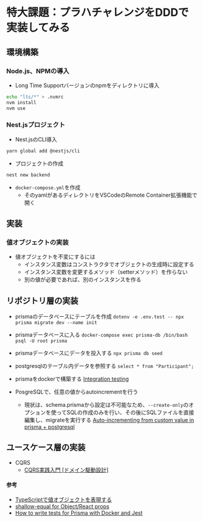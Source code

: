 # 特大課題：プラハチャレンジをDDDで実装してみる

## 環境構築

### Node.js、NPMの導入

- Long Time Supportバージョンのnpmをディレクトリに導入

```zsh
echo "lts/*" > .nvmrc
nvm install
nvm use
```

### Nest.jsプロジェクト

- Nest.jsのCLI導入

```zsh
yarn global add @nestjs/cli
```

- プロジェクトの作成

```zsh
nest new backend
```

- `docker-compose.yml`を作成
  - そのyamlがあるディレクトリをVSCodeのRemote Container拡張機能で開く

## 実装

### 値オブジェクトの実装

- 値オブジェクトを不変にするには
  - インスタンス変数はコンストラクタでオブジェクトの生成時に設定する
  - インスタンス変数を変更するメソッド（setterメソッド）を作らない
  - 別の値が必要であれば、別のインスタンスを作る

## リポジトリ層の実装

- prismaのデータベースにテーブルを作成
  `dotenv -e .env.test -- npx prisma migrate dev --name init`

- prismaデータベースに入る
  `docker-compose exec prisma-db /bin/bash`
  `psql -U root prisma`

- prismaデータベースにデータを投入する
  `npx prisma db seed`

- postgresqlのテーブル内データを参照する
  `select * from "Participant";`

- prismaをdockerで構築する
[Integration testing](https://www.prisma.io/docs/guides/testing/integration-testing)

- PosgreSQLで、任意の値からautoincrementを行う
  - 現状は、schema.prismaから設定は不可能なため、`--create-only`のオプションを使ってSQLの作成のみを行い、その後にSQLファイルを直接編集し、migrateを実行する
[Auto-incrementing from custom value in prisma + postgresql](https://stackoverflow.com/questions/69023136/auto-incrementing-from-custom-value-in-prisma-postgresql)

## ユースケース層の実装

- CQRS
  - [CQRS実践入門 [ドメイン駆動設計]](https://little-hands.hatenablog.com/entry/2019/12/02/cqrs)

#### 参考

- [TypeScriptで値オブジェクトを表現する](https://blog.mamansoft.net/2020/02/19/express-value-object-by-typescript/#%E5%80%A4%E3%82%AA%E3%83%96%E3%82%B8%E3%82%A7%E3%82%AF%E3%83%88%E3%81%A8%E3%81%AF)
- [shallow-equal for Object/React props](https://efcl.info/2017/11/30/shallow-equal/)
- [How to write tests for Prisma with Docker and Jest](https://dev.to/eddeee888/how-to-write-tests-for-prisma-with-docker-and-jest-593i)